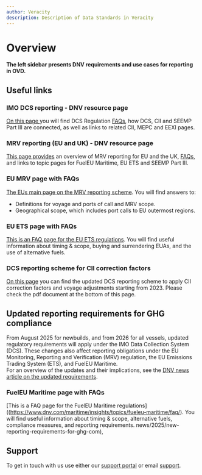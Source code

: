 ```yaml
---
author: Veracity
description: Description of Data Standards in Veracity
---
```


# Overview
**The left sidebar presents DNV requirements and use cases for reporting in OVD.**

## Useful links 
### IMO DCS reporting - DNV resource page
 <a href ="https://www.dnv.com/maritime/insights/topics/dcs/index.html" target="_blank"> On this page </a> you will find DCS Regulation [FAQs](https://www.dnv.com/maritime/insights/topics/dcs/FAQs-IMO-DCS.html), how DCS, CII and SEEMP Part III are connected, as well as links to related CII, MEPC and EEXI pages. 

### MRV reporting (EU and UK) - DNV resource page
[This page provides]((https://www.dnv.com/maritime/insights/topics/mrv/index.html) ) an overview of MRV reporting for EU and the UK, [FAQs](https://www.dnv.com/maritime/insights/topics/mrv/FAQs-EU-MRV.html), and links to topic pages for FuelEU Maritime, EU ETS and SEEMP Part III. 

### EU MRV page with FAQs
[The EUs main page on the MRV reporting scheme](https://climate.ec.europa.eu/eu-action/transport/reducing-emissions-shipping-sector/faq-monitoring-reporting-and-verification-maritime-transport-emissions_en). You will find answers to: 
- Definitions for voyage and ports of call and MRV scope. 
- Geographical scope, which includes port calls to EU outermost regions. 

### EU ETS page with FAQs
[This is an FAQ page for the EU ETS regulations](https://climate.ec.europa.eu/eu-action/transport/reducing-emissions-shipping-sector/faq-maritime-transport-eu-emissions-trading-system-ets_en). You will find useful information about timing & scope, buying and surrendering EUAs, and the use of alternative fuels.

### DCS reporting scheme for CII correction factors
[On this page](https://www.dnv.com/news/new-dcs-reporting-scheme-for-cii-correction-factors-and-out-of-scope-activities-for-mrv-230345/) you can find the updated DCS reporting scheme to apply CII correction factors and voyage adjustments starting from 2023.
Please check the pdf document at the bottom of this page.

## Updated reporting requirements for GHG compliance
From August 2025 for newbuilds, and from 2026 for all vessels, updated regulatory requirements will apply under the IMO Data Collection System (DCS). These changes also affect reporting obligations under the EU Monitoring, Reporting and Verification (MRV) regulation, the EU Emissions Trading System (ETS), and FuelEU Maritime.  
For an overview of the updates and their implications, see the [DNV news article on the updated requirements](https://www.dnv.com/).

### FuelEU Maritime page with FAQs
[This is a FAQ page for the FuelEU Maritime regulations]((https://www.dnv.com/maritime/insights/topics/fueleu-maritime/faq/). You will find useful information about timing & scope, alternative fuels, compliance measures, and reporting requirements.
news/2025/new-reporting-requirements-for-ghg-com),

## Support
To get in touch with us use either our [support portal](https://support.veracity.com/) or email [support](mailto:support@veracity.com?subject=OVD).

